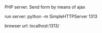 PHP server. Send form by means of ajax

run server: python -m SimpleHTTPServer 1313

browser url: localhost:1313/

